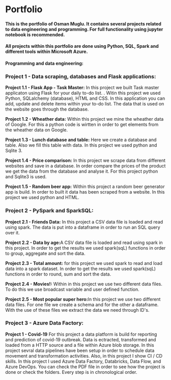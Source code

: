 # Portfolio

#### This is the portfolio of Osman Muglu. It contains several projects related to data engineering and programming. For full functionality using jupyter notebook is recommended.

#### All projects within this portfolio are done using Python, SQL, Spark and different tools within Microsoft Azure. 

#### Programming and data engineering:

### <b>Project 1 - Data scraping, databases and Flask applications:</b>

<b>Project 1.1 - Flask App - Task Master:</b> In this project we built Task master applicaton using Flask for your daily to-do list. . Witin this project we used Python, SQLalchemy (database), HTML and CSS.  In this application you can add, update and delete items within your to-do list. The data that is used on the website goes through the database. 

<b>Project 1.2 - Wheather data:</b> Within this project we mine the wheather data of Google. For this a python code is wirtten in order to get elements from the wheather data on Google. 

<b>Project 1.3 - Lunch database and table:</b> Here we create a database and table. Also we fill this table with data. In this project we used python and Sqlite 3. 

<b>Project 1.4 - Price comparison:</b> In this project we scrape data from different websites and save in a database. In order compare the prices of the product we get the data from the database and analyse it. For this project python and Sqlite3 is used. 

<b>Project 1.5 - Random beer app:</b> Within this project a random beer generator app is build. In order to built it data has been scraped from a website. In this project we used python and HTML. 

### <b>Project 2 - PySpark and SparkSQL:</b>

<b>Project 2.1 - Friends Data:</b> In this project a CSV data file is loaded and read using spark. The data is put into a dataframe in order to run an SQL query over it. 

<b>Project 2.2 - Data by age:</b>A CSV data file is loaded and read using spark in this project. In order to get the results we used spark(sqL) functions in order to group, aggregate and sort the data.

<b>Project 2.3 - Total amount:</b> for this project we used spark to read and load data into a spark dataset. In order to get the results we used spark(sqL) functions in order to round, sum and sort the data.

<b>Project 2.4 - Movies!:</b> Within in this project we use two different data files. To do this we use broadcast variable and user defined function. 

<b>Project 2.5 - Most popular super hero:</b>In this project we use two different data files. For one file we create a schema and for the other a dataframe. With the use of these files we extract the data we need through ID's. 

### <b>Project 3 - Azure Data Factory:</b>

<b>Project 1 - Covid-19</b> For this project a data platform is build for reporting and prediction of covid-19 outbreak. Data is ectracted, transformed and loaded from a HTTP source and a file within Azure blob storage. In this project sevral data pipelines have been setup in order to schedule data movement and transformation activities. Also, in this project I show CI / CD skills. In this project I used Azure Data Factory, Databricks, Data Flow, and Azure DevOps. You can check the PDF file in order to see how the project is done or check the folders. Every step is in chronological order. 
